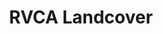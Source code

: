---
schema: default
title: RVCA Landcover
organization: RVCA
notes: RVCA Landcover
resources:
  - name: RVCA_Landcover
    url: 'https://gis.rvca.ca/imagery/rvca_logo.jpg'
    format: shp
license: 'http://www.opendefinition.org/licenses/odc-by'
category:
  - Environment
maintainer: Dave Crossman
maintainer_email: gis@rvca.ca
---